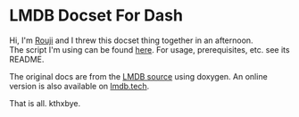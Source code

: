 # LMDB Docset For Dash
Hi, I'm [Rouji](https://github.com/Rouji) and I threw this docset thing together in an afternoon.  
The script I'm using can be found [here](https://github.com/Rouji/lmdb_docset). For usage, prerequisites, etc. see its README.  

The original docs are from the [LMDB source](https://github.com/LMDB/lmdb/tree/mdb.master/libraries/liblmdb) using doxygen. An online version is also available on [lmdb.tech](http://www.lmdb.tech/doc/index.html).

That is all. kthxbye.
